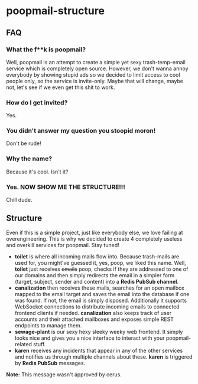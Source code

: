 # poopmail-structure

## FAQ

### What the f**k is poopmail?

Well, poopmail is an attempt to create a simple yet sexy trash-temp-email service which is completely open source.
However, we don't wanna annoy everybody by showing stupid ads so we decided to limit access to cool people only, so the service is invite-only.
Maybe that will change, maybe not, let's see if we even get this shit to work.

### How do I get invited?

Yes.

### You didn't answer my question you stoopid moron!

Don't be rude!

### Why the name?

Because it's cool. Isn't it?

### Yes. NOW SHOW ME THE STRUCTURE!!!

Chill dude.

## Structure

Even if this is a simple project, just like everybody else, we love failing at overengineering.
This is why we decided to create 4 completely useless and overkill services for poopmail. Stay tuned!

* **toilet** is where all incoming mails flow into. Because trash-mails are used for, you might've guessed it, yes, poop, we liked this name. Well, **toilet** just receives ~~emails~~ poop, checks if they are addressed to one of our domains and then simply redirects the email in a simpler form (target, subject, sender and content) into a **Redis PubSub channel**.
* **canalization** then receives these mails, searches for an open mailbox mapped to the email target and saves the email into the database if one was found. If not, the email is simply disposed.
Additionally it supports WebSocket connections to distribute incoming emails to connected frontend clients if needed.
**canalization** also keeps track of user accounts and their attached mailboxes and exposes simple REST endpoints to manage them.
* **sewage-plant** is our sexy hexy sleeky weeky web frontend. It simply looks nice and gives you a nice interface to interact with your poopmail-related stuff.
* **karen** receives any incidents that appear in any of the other services and notifies us through multiple channels about these. **karen** is triggered by **Redis PubSub** messages.

**Note:** This message wasn't approved by cerus.